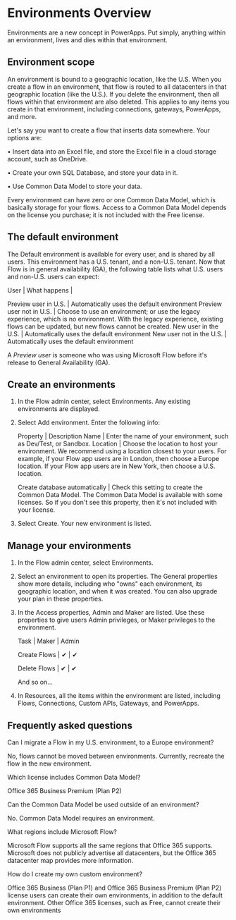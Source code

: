 <properties
	pageTitle="Overview of Environments | Microsoft PowerApps"
	description="What environments are, how to use them"
	services=""
	suite="powerapps"
	documentationCenter="na"
	authors="RickSaling"
	manager="aneeta"
	editor=""
	tags=""/>

<tags
   ms.service="powerapps"
   ms.devlang="na"
   ms.topic="article"
   ms.tgt_pltfrm="na"
   ms.workload="na"
   ms.date="10/10/2016"
   ms.author="ricksal"/>

# Environments Overview
Environments are a new concept in PowerApps. Put simply, anything within an environment, lives and dies within that environment.

## Environment scope
An environment is bound to a geographic location, like the U.S. When you create a flow in an environment, that flow is routed to all datacenters in that geographic location (like the U.S.). If you delete the environment, then all flows within that environment are also deleted. This applies to any items you create in that environment, including connections, gateways, PowerApps, and more.

Let's say you want to create a flow that inserts data somewhere. Your options are:

•	Insert data into an Excel file, and store the Excel file in a cloud storage account, such as OneDrive.

•	Create your own SQL Database, and store your data in it.

•	Use Common Data Model to store your data.

Every environment can have zero or one Common Data Model, which is basically storage for your flows. Access to a Common Data Model depends on the license you purchase; it is not included with the Free license.

## The default environment
The Default environment is available for every user, and is shared by all users. This environment has a U.S. tenant, and a non-U.S. tenant. Now that Flow is in general availability (GA), the following table lists what U.S. users and non-U.S. users can expect:

User | What happens |

Preview user in U.S. | Automatically uses the default environment
Preview user not in U.S. | Choose to use an environment; or use the legacy experience, which is no environment. With the legacy experience, existing flows can be updated, but new flows cannot be created.
New user in the U.S. | Automatically uses the default environment
New user not in the U.S. | Automatically uses the default environment

A *Preview user* is someone who was using Microsoft Flow before it's release to General Availability (GA).

## Create an environments
1.	In the Flow admin center, select Environments. Any existing environments are displayed.
2.	Select Add environment. Enter the following info:

	Property | Description
	Name | Enter the name of your environment, such as Dev/Test, or Sandbox.
	Location | Choose the location to host your environment. We recommend using a location closest to your users. For example, if your Flow app users are in London, then choose a Europe location. If your Flow app users are in New York, then choose a U.S. location.

	Create database automatically | Check this setting to create the Common Data Model. The Common Data Model is available with some licenses. So if you don't see this property, then it's not included with your license.

3.	Select Create. Your new environment is listed.

## Manage your environments
1.	In the Flow admin center, select Environments.
2.	Select an environment to open its properties. The General properties show more details, including who "owns" each environment, its geographic location, and when it was created. You can also upgrade your plan in these properties.
3.	In the Access properties, Admin and Maker are listed. Use these properties to give users Admin privileges, or Maker privileges to the environment.

	Task | Maker | Admin

	Create Flows | ✔ | ✔

	Delete Flows | ✔ | ✔

	And so on...


4. In Resources, all the items within the environment are listed, including Flows, Connections, Custom APIs, Gateways, and PowerApps.

## Frequently asked questions
Can I migrate a Flow in my U.S. environment, to a Europe environment?

No, flows cannot be moved between environments. Currently, recreate the flow in the new environment.

Which license includes Common Data Model?

Office 365 Business Premium (Plan P2)

Can the Common Data Model be used outside of an environment?

No. Common Data Model requires an environment.

What regions include Microsoft Flow?

Microsoft Flow supports all the same regions that Office 365 supports. Microsoft does not publicly advertise all datacenters, but the Office 365 datacenter map provides more information.

How do I create my own custom environment?

Office 365 Business (Plan P1) and Office 365 Business Premium (Plan P2) license users can create their own environments, in addition to the default environment. Other Office 365 licenses, such as Free, cannot create their own environments
